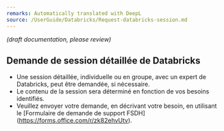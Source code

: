 ```yaml
---
remarks: Automatically translated with DeepL
source: /UserGuide/Databricks/Request-databricks-session.md
---
```


_(draft documentation, please review)_

## Demande de session détaillée de Databricks

- Une session détaillée, individuelle ou en groupe, avec un expert de Databricks, peut être demandée, si nécessaire.
- Le contenu de la session sera déterminé en fonction de vos besoins identifiés.
- Veuillez envoyer votre demande, en décrivant votre besoin, en utilisant le [Formulaire de demande de support FSDH] (https://forms.office.com/r/zk82ehvUtv).


